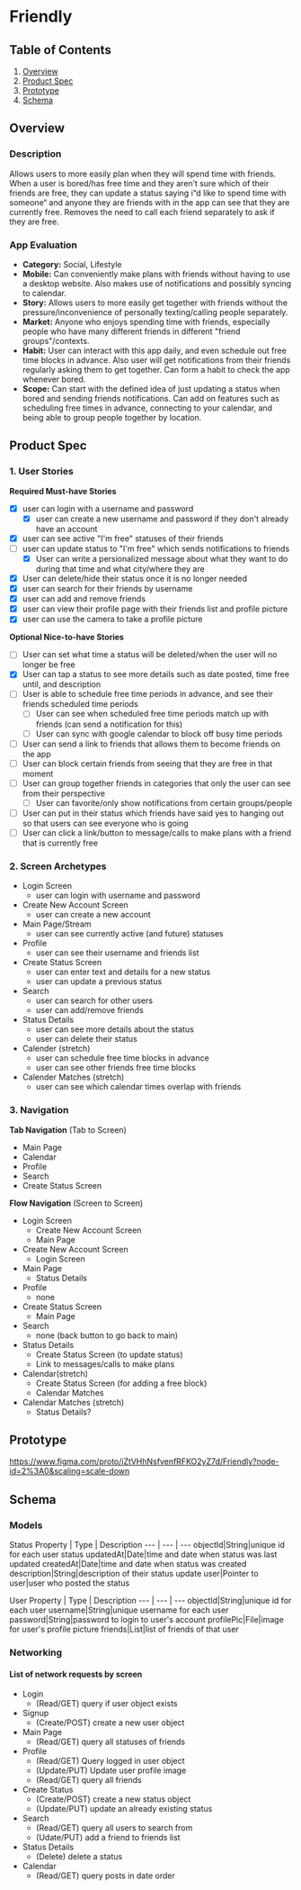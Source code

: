 # Friendly

## Table of Contents
1. [Overview](#Overview)
1. [Product Spec](#Product-Spec)
1. [Prototype](#Prototype)
2. [Schema](#Schema)

## Overview
### Description
Allows users to more easily plan when they will spend time with friends. When a user is bored/has free time and they aren’t sure which of their friends are free, they can update a status saying i“d like to spend time with someone“ and anyone they are friends with in the app can see that they are currently free. Removes the need to call each friend separately to ask if they are free.

### App Evaluation
- **Category:** Social, Lifestyle
- **Mobile:** Can conveniently make plans with friends without having to use a desktop website. Also makes use of notifications and possibly syncing to calendar.
- **Story:** Allows users to more easily get together with friends without the pressure/inconvenience of personally texting/calling people separately.
- **Market:** Anyone who enjoys spending time with friends, especially people who have many different friends in different "friend groups"/contexts.
- **Habit:** User can interact with this app daily, and even schedule out free time blocks in advance. Also user will get notifications from their friends regularly asking them to get together. Can form a habit to check the app whenever bored.
- **Scope:** Can start with the defined idea of just updating a status when bored and sending friends notifications. Can add on features such as scheduling free times in advance, connecting to your calendar, and being able to group people together by location.

## Product Spec
### 1. User Stories

**Required Must-have Stories**

- [x] user can login with a username and password
    - [x] user can create a new username and password if they don't already have an account
- [x] user can see active "I'm free" statuses of their friends
- [ ] user can update status to "I'm free" which sends notifications to friends
    - [x] User can write a persionalized message about what they want to do during that time and what city/where they are
- [x] User can delete/hide their status once it is no longer needed
- [x] user can search for their friends by username
- [x] user can add and remove friends
- [x] user can view their profile page with their friends list and profile picture
- [x] user can use the camera to take a profile picture

**Optional Nice-to-have Stories**

- [ ] User can set what time a status will be deleted/when the user will no longer be free
- [x] User can tap a status to see more details such as date posted, time free until, and description
- [ ] User is able to schedule free time periods in advance, and see their friends scheduled time periods
    - [ ] User can see when scheduled free time periods match up with friends (can send a notification for this)
    - [ ] User can sync with google calendar to block off busy time periods
- [ ] User can send a link to friends that allows them to become friends on the app
- [ ] User can block certain friends from seeing that they are free in that moment
- [ ] User can group together friends in categories that only the user can see from their perspective
    - [ ] User can favorite/only show notifications from certain groups/people
- [ ] User can put in their status which friends have said yes to hanging out so that users can see everyone who is going
- [ ] User can click a link/button to message/calls to make plans with a friend that is currently free

### 2. Screen Archetypes

* Login Screen
   * user can login with username and password
* Create New Account Screen
   * user can create a new account
* Main Page/Stream
    * user can see currently active (and future) statuses
* Profile
    * user can see their username and friends list
* Create Status Screen
    * user can enter text and details for a new status
    * user can update a previous status
* Search
    * user can search for other users
    * user can add/remove friends
* Status Details
    * user can see more details about the status
    * user can delete their status
* Calender (stretch)
    * user can schedule free time blocks in advance
    * user can see other friends free time blocks
* Calender Matches (stretch)
    * user can see which calendar times overlap with friends

### 3. Navigation

**Tab Navigation** (Tab to Screen)

* Main Page
* Calendar
* Profile
* Search
* Create Status Screen

**Flow Navigation** (Screen to Screen)

* Login Screen
   * Create New Account Screen
   * Main Page
* Create New Account Screen
   * Login Screen
* Main Page
    * Status Details
* Profile
    * none
* Create Status Screen
    * Main Page
* Search
    * none (back button to go back to main)
* Status Details
    * Create Status Screen (to update status)
    * Link to messages/calls to make plans
* Calendar(stretch)
    * Create Status Screen (for adding a free block)
    * Calendar Matches
* Calendar Matches (stretch)
    * Status Details?

## Prototype
https://www.figma.com/proto/iZtVHhNsfvenfRFKO2yZ7d/Friendly?node-id=2%3A0&scaling=scale-down

## Schema 

### Models
Status
Property | Type | Description
--- | --- | ---
objectId|String|unique id for each user status
updatedAt|Date|time and date when status was last updated
createdAt|Date|time and date when status was created
description|String|description of their status update
user|Pointer to user|user who posted the status

User
Property | Type | Description
--- | --- | ---
objectId|String|unique id for each user
username|String|unique username for each user
password|String|password to login to user's account
profilePic|File|image for user's profile picture
friends|List<User>|list of friends of that user

### Networking
#### List of network requests by screen
- Login
    - (Read/GET) query if user object exists
- Signup
    - (Create/POST) create a new user object
- Main Page
    - (Read/GET) query all statuses of friends
- Profile
    - (Read/GET) Query logged in user object
    - (Update/PUT) Update user profile image
    - (Read/GET) query all friends
- Create Status
    - (Create/POST) create a new status object
    - (Update/PUT) update an already existing status
- Search
    - (Read/GET) query all users to search from
    - (Udate/PUT) add a friend to friends list
- Status Details
    - (Delete) delete a status
- Calendar
    - (Read/GET) query posts in date order
